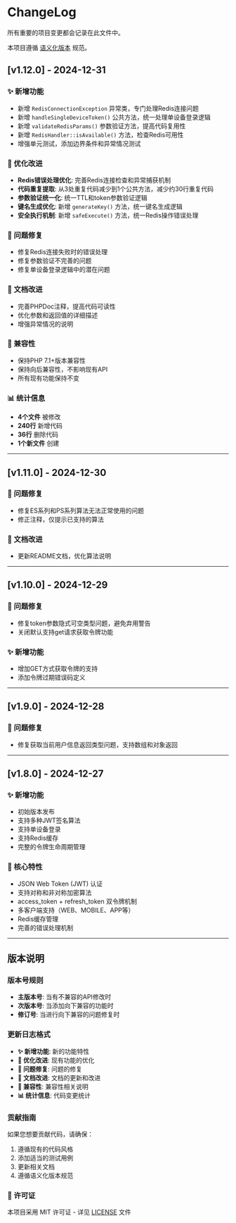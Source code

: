 # ChangeLog

所有重要的项目变更都会记录在此文件中。

本项目遵循 [语义化版本](https://semver.org/lang/zh-CN/) 规范。

## [v1.12.0] - 2024-12-31

### ✨ 新增功能
- 新增 `RedisConnectionException` 异常类，专门处理Redis连接问题
- 新增 `handleSingleDeviceToken()` 公共方法，统一处理单设备登录逻辑
- 新增 `validateRedisParams()` 参数验证方法，提高代码复用性
- 新增 `RedisHandler::isAvailable()` 方法，检查Redis可用性
- 增强单元测试，添加边界条件和异常情况测试

### 🔧 优化改进
- **Redis错误处理优化**: 完善Redis连接检查和异常捕获机制
- **代码重复提取**: 从3处重复代码减少到1个公共方法，减少约30行重复代码
- **参数验证统一化**: 统一TTL和token参数验证逻辑
- **键名生成优化**: 新增 `generateKey()` 方法，统一键名生成逻辑
- **安全执行机制**: 新增 `safeExecute()` 方法，统一Redis操作错误处理

### 🐛 问题修复
- 修复Redis连接失败时的错误处理
- 修复参数验证不完善的问题
- 修复单设备登录逻辑中的潜在问题

### 📝 文档改进
- 完善PHPDoc注释，提高代码可读性
- 优化参数和返回值的详细描述
- 增强异常情况的说明

### 🔄 兼容性
- 保持PHP 7.1+版本兼容性
- 保持向后兼容性，不影响现有API
- 所有现有功能保持不变

### 📊 统计信息
- **4个文件** 被修改
- **240行** 新增代码
- **36行** 删除代码
- **1个新文件** 创建

---

## [v1.11.0] - 2024-12-30

### 🔧 问题修复
- 修复ES系列和PS系列算法无法正常使用的问题
- 修正注释，仅提示已支持的算法

### 📝 文档改进
- 更新README文档，优化算法说明

---

## [v1.10.0] - 2024-12-29

### 🔧 问题修复
- 修复token参数隐式可空类型问题，避免弃用警告
- 关闭默认支持get请求获取令牌功能

### ✨ 新增功能
- 增加GET方式获取令牌的支持
- 添加令牌过期错误码定义

---

## [v1.9.0] - 2024-12-28

### 🔧 问题修复
- 修复获取当前用户信息返回类型问题，支持数组和对象返回

---

## [v1.8.0] - 2024-12-27

### ✨ 新增功能
- 初始版本发布
- 支持多种JWT签名算法
- 支持单设备登录
- 支持Redis缓存
- 完整的令牌生命周期管理

### 🎯 核心特性
- JSON Web Token (JWT) 认证
- 支持对称和非对称加密算法
- access_token + refresh_token 双令牌机制
- 多客户端支持（WEB、MOBILE、APP等）
- Redis缓存管理
- 完善的错误处理机制

---

## 版本说明

### 版本号规则
- **主版本号**: 当有不兼容的API修改时
- **次版本号**: 当添加向下兼容的功能时
- **修订号**: 当进行向下兼容的问题修复时

### 更新日志格式
- **✨ 新增功能**: 新的功能特性
- **🔧 优化改进**: 现有功能的优化
- **🐛 问题修复**: 问题的修复
- **📝 文档改进**: 文档的更新和改进
- **🔄 兼容性**: 兼容性相关说明
- **📊 统计信息**: 代码变更统计

### 贡献指南
如果您想要贡献代码，请确保：
1. 遵循现有的代码风格
2. 添加适当的测试用例
3. 更新相关文档
4. 遵循语义化版本规范

### 📄 许可证
本项目采用 MIT 许可证 - 详见 [LICENSE](LICENSE) 文件